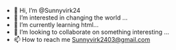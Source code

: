 - 👋 Hi, I’m @Sunnyvirk24
- 👀 I’m interested in changing the world ...
- 🌱 I’m currently learning html...
- 💞️ I’m looking to collaborate on something interesting ...
- 📫 How to reach me Sunnyvirk2403@gmail.com 

<!---
Sunnyvirk24/Sunnyvirk24 is a ✨ special ✨ repository because its `README.md` (this file) appears on your GitHub profile.
You can click the Preview link to take a look at your changes.
--->
